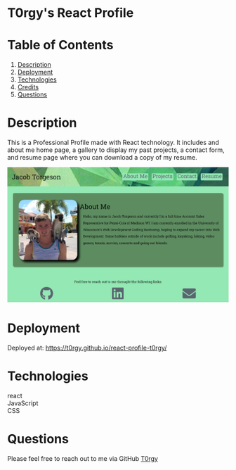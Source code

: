 # T0rgy's React Profile

# Table of Contents

1. [Description](#description)
3. [Deployment](#deployment)
5. [Technologies](#technologies)
6. [Credits](#credits)
7. [Questions](#questions) 

# Description

This is a Professional Profile made with React technology. It includes and about me home page, a gallery to display my past projects, a contact form, and resume page where you can download a copy of my resume.

![Home Page](./public/images/screencapture-website.png)

# Deployment

Deployed at: <https://t0rgy.github.io/react-profile-t0rgy/> 

# Technologies

react<br>
JavaScript <br>
CSS <br>

# Questions

Please feel free to reach out to me via GitHub [T0rgy](https://github.com/T0rgy)